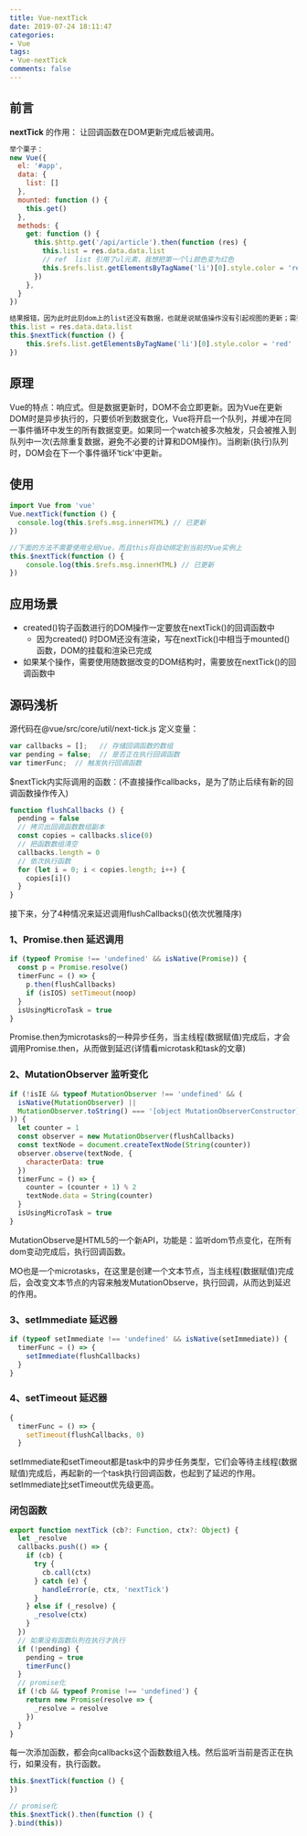 ```yaml
---
title: Vue-nextTick
date: 2019-07-24 18:11:47
categories:
- Vue
tags:
- Vue-nextTick
comments: false
---
```


## 前言

**nextTick** 的作用： 让回调函数在DOM更新完成后被调用。

```javascript
举个栗子：
new Vue({
  el: '#app',
  data: {
    list: []
  },
  mounted: function () {
    this.get()
  },
  methods: {
    get: function () {
      this.$http.get('/api/article').then(function (res) {
        this.list = res.data.data.list
        // ref  list 引用了ul元素，我想把第一个li颜色变为红色
        this.$refs.list.getElementsByTagName('li')[0].style.color = 'red'
      })
    },
  }
})

结果报错，因为此时此刻dom上的list还没有数据，也就是说赋值操作没有引起视图的更新；需要改成：
this.list = res.data.data.list
this.$nextTick(function () {
	this.$refs.list.getElementsByTagName('li')[0].style.color = 'red'
})
```

## 原理
Vue的特点：响应式。但是数据更新时，DOM不会立即更新。因为Vue在更新DOM时是异步执行的，只要侦听到数据变化，Vue将开启一个队列，并缓冲在同一事件循环中发生的所有数据变更。如果同一个watch被多次触发，只会被推入到队列中一次(去除重复数据，避免不必要的计算和DOM操作)。当刷新(执行)队列时，DOM会在下一个事件循环‘tick'中更新。

## 使用
```javascript
import Vue from 'vue'
Vue.nextTick(function () {
  console.log(this.$refs.msg.innerHTML) // 已更新
})

//下面的方法不需要使用全局Vue，而且this将自动绑定到当前的Vue实例上
this.$nextTick(function () {
	console.log(this.$refs.msg.innerHTML) // 已更新
})
```

## 应用场景
- created()钩子函数进行的DOM操作一定要放在nextTick()的回调函数中	
	- 因为created() 时DOM还没有渲染，写在nextTick()中相当于mounted()函数，DOM的挂载和渲染已完成
- 如果某个操作，需要使用随数据改变的DOM结构时，需要放在nextTick()的回调函数中	

## 源码浅析

源代码在@vue/src/core/util/next-tick.js
定义变量：
```javascript
var callbacks = [];   // 存储回调函数的数组
var pending = false;  // 是否正在执行回调函数
var timerFunc;  // 触发执行回调函数
```
$nextTick内实际调用的函数：(不直接操作callbacks，是为了防止后续有新的回调函数操作传入)
```javascript
function flushCallbacks () {
  pending = false
  // 拷贝出回调函数数组副本
  const copies = callbacks.slice(0)
  // 把函数数组清空
  callbacks.length = 0
  // 依次执行函数
  for (let i = 0; i < copies.length; i++) {
​    copies[i]()
  }
}
```
接下来，分了4种情况来延迟调用flushCallbacks()(依次优雅降序)
### 1、Promise.then 延迟调用
```javascript
if (typeof Promise !== 'undefined' && isNative(Promise)) {
  const p = Promise.resolve()
  timerFunc = () => {
    p.then(flushCallbacks)
    if (isIOS) setTimeout(noop)
  }
  isUsingMicroTask = true
}
```
Promise.then为microtasks的一种异步任务，当主线程(数据赋值)完成后，才会调用Promise.then，从而做到延迟(详情看microtask和task的文章)

### 2、MutationObserver 监听变化
```javascript
if (!isIE && typeof MutationObserver !== 'undefined' && (
  isNative(MutationObserver) ||
  MutationObserver.toString() === '[object MutationObserverConstructor]'
)) {
  let counter = 1
  const observer = new MutationObserver(flushCallbacks)
  const textNode = document.createTextNode(String(counter))
  observer.observe(textNode, {
    characterData: true
  })
  timerFunc = () => {
    counter = (counter + 1) % 2
    textNode.data = String(counter)
  }
  isUsingMicroTask = true
} 
```
MutationObserve是HTML5的一个新API，功能是：监听dom节点变化，在所有dom变动完成后，执行回调函数。

MO也是一个microtasks，在这里是创建一个文本节点，当主线程(数据赋值)完成后，会改变文本节点的内容来触发MutationObserve，执行回调，从而达到延迟的作用。

### 3、setImmediate 延迟器
```javascript
if (typeof setImmediate !== 'undefined' && isNative(setImmediate)) {
  timerFunc = () => {
    setImmediate(flushCallbacks)
  }
} 
```

### 4、setTimeout 延迟器
```javascript
{
  timerFunc = () => {
    setTimeout(flushCallbacks, 0)
  }
```
setImmediate和setTimeout都是task中的异步任务类型，它们会等待主线程(数据赋值)完成后，再起新的一个task执行回调函数，也起到了延迟的作用。setImmediate比setTimeout优先级更高。

### 闭包函数
```javascript
export function nextTick (cb?: Function, ctx?: Object) {
  let _resolve
  callbacks.push(() => {
    if (cb) {
      try {
        cb.call(ctx)
      } catch (e) {
        handleError(e, ctx, 'nextTick')
      }
    } else if (_resolve) {
      _resolve(ctx)
    }
  })
  // 如果没有函数队列在执行才执行
  if (!pending) {
    pending = true
    timerFunc()
  }
  // promise化
  if (!cb && typeof Promise !== 'undefined') {
    return new Promise(resolve => {
      _resolve = resolve
    })
  }
}
```


每一次添加函数，都会向callbacks这个函数数组入栈。然后监听当前是否正在执行，如果没有，执行函数。

```javascript
this.$nextTick(function () {
})

// promise化
this.$nextTick().then(function () {
}.bind(this))
```